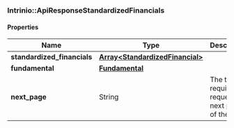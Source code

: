 

[//]: # (CLASS:Intrinio::ApiResponseStandardizedFinancials)

[//]: # (KIND:object)

### Intrinio::ApiResponseStandardizedFinancials

#### Properties

[//]: # (START_DEFINITION)

Name | Type | Description
------------ | ------------- | -------------
**standardized_financials** | [**Array&lt;StandardizedFinancial&gt;**](StandardizedFinancial.md) |  &nbsp;
**fundamental** | [**Fundamental**](Fundamental.md) |  &nbsp;
**next_page** | String | The token required to request the next page of the data &nbsp;

[//]: # (END_DEFINITION)


[//]: # (CONTAINED_CLASS:Intrinio::StandardizedFinancial)


[//]: # (CONTAINED_CLASS:Intrinio::Fundamental)



